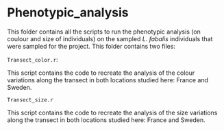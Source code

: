 # Phenotypic_analysis

This folder contains all the scripts to run the phenotypic analysis (on coulour and size of individuals) on the sampled _L. fabalis_ individuals that were sampled for the project.
This folder contains two files: 

`Transect_color.r`:

This script contains the code to recreate the analysis of the colour variations along the transect in both locations studied here: France and Sweden.

`Transect_size.r`

This script contains the code to recreate the analysis of the size variations along the transect in both locations studied here: France and Sweden.
